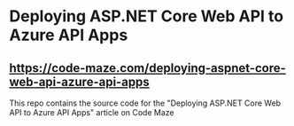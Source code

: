 # Deploying ASP.NET Core Web API to Azure API Apps
## https://code-maze.com/deploying-aspnet-core-web-api-azure-api-apps
This repo contains the source code for the "Deploying ASP.NET Core Web API to Azure API Apps" article on Code Maze
